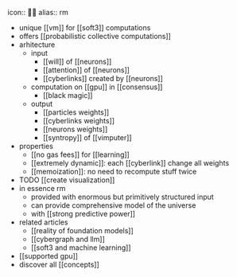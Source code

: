 icon:: 🖖🏽
alias:: rm

- unique [[vm]] for [[soft3]] computations
- offers [[probabilistic collective computations]]
- arhitecture
	- input
		- [[will]] of [[neurons]]
		- [[attention]] of [[neurons]]
		- [[cyberlinks]] created by [[neurons]]
	- computation on [[gpu]] in [[consensus]]
		- [[black magic]]
	- output
		- [[particles weights]]
		- [[cyberlinks weights]]
		- [[neurons weights]]
		- [[syntropy]] of [[vimputer]]
- properties
	- [[no gas fees]] for [[learning]]
	- [[extremely dynamic]]: each [[cyberlink]] change all weights
	- [[memoization]]: no need to recompute stuff twice
- TODO [[create visualization]]
- in essence rm
	- provided with enormous but primitively structured input
	- can provide comprehensive model of the universe
	- with [[strong predictive power]]
- related articles
	- [[reality of foundation models]]
	- [[cybergraph and llm]]
	- [[soft3 and machine learning]]
- [[supported gpu]]
- discover all [[concepts]]